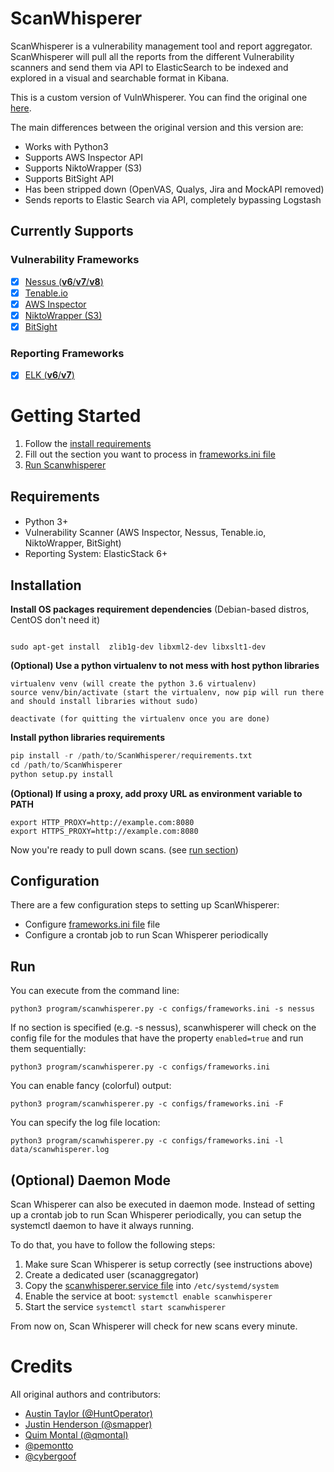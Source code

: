ScanWhisperer
===============

ScanWhisperer is a vulnerability management tool and report aggregator. ScanWhisperer will pull all the reports from the different Vulnerability scanners and send them via API to ElasticSearch to be indexed and explored in a visual and searchable format in Kibana.

This is a custom version of VulnWhisperer. You can find the original one <a href="https://github.com/HASecuritySolutions/VulnWhisperer">here</a>.

The main differences between the original version and this version are:
- Works with Python3
- Supports AWS Inspector API
- Supports NiktoWrapper (S3)
- Supports BitSight API
- Has been stripped down (OpenVAS, Qualys, Jira and MockAPI removed)
- Sends reports to Elastic Search via API, completely bypassing Logstash

Currently Supports
-----------------

### Vulnerability Frameworks

- [X] [Nessus (**v6**/**v7**/**v8**)](https://www.tenable.com/products/nessus/nessus-professional)
- [X] [Tenable.io](https://www.tenable.com/products/tenable-io)
- [X] [AWS Inspector](https://aws.amazon.com/it/inspector/)
- [X] [NiktoWrapper (S3)](https://github.com/AlbertoMarziali/NiktoWrapper)
- [X] [BitSight](https://www.bitsight.com)

### Reporting Frameworks

- [X] [ELK (**v6**/**v7**)](https://www.elastic.co/elk-stack)



Getting Started
===============

1) Follow the [install requirements](#installreq)
2) Fill out the section you want to process in <a href="https://github.com/AlbertoMarziali/ScanWhisperer/blob/main/configs/frameworks.ini">frameworks.ini file</a>
4) [Run Scanwhisperer](#run)

Requirements
-------------
####
*   Python 3+
*   Vulnerability Scanner (AWS Inspector, Nessus, Tenable.io, NiktoWrapper, BitSight)
*   Reporting System: ElasticStack 6+

<a id="installreq">Installation</a>
--------------------
**Install OS packages requirement dependencies** (Debian-based distros, CentOS don't need it)
```shell

sudo apt-get install  zlib1g-dev libxml2-dev libxslt1-dev 
```

**(Optional) Use a python virtualenv to not mess with host python libraries**
```shell
virtualenv venv (will create the python 3.6 virtualenv)
source venv/bin/activate (start the virtualenv, now pip will run there and should install libraries without sudo)

deactivate (for quitting the virtualenv once you are done)
```

**Install python libraries requirements**

```python
pip install -r /path/to/ScanWhisperer/requirements.txt
cd /path/to/ScanWhisperer
python setup.py install
```

**(Optional) If using a proxy, add proxy URL as environment variable to PATH**
```shell
export HTTP_PROXY=http://example.com:8080
export HTTPS_PROXY=http://example.com:8080
```

Now you're ready to pull down scans. (see <a href="#run">run section</a>)

Configuration
-----

There are a few configuration steps to setting up ScanWhisperer:
*   Configure <a href="https://github.com/AlbertoMarziali/ScanWhisperer/blob/main/configs/frameworks.ini">frameworks.ini file</a> file
*   Configure a crontab job to run Scan Whisperer periodically


<a id="run">Run</a>
-----
You can execute from the command line:
```
python3 program/scanwhisperer.py -c configs/frameworks.ini -s nessus 
```
If no section is specified (e.g. -s nessus), scanwhisperer will check on the config file for the modules that have the property `enabled=true` and run them sequentially:
```
python3 program/scanwhisperer.py -c configs/frameworks.ini
```
You can enable fancy (colorful) output:
```
python3 program/scanwhisperer.py -c configs/frameworks.ini -F
```
You can specify the log file location:
```
python3 program/scanwhisperer.py -c configs/frameworks.ini -l data/scanwhisperer.log 
```

(Optional) Daemon Mode
-----
Scan Whisperer can also be executed in daemon mode. 
Instead of setting up a crontab job to run Scan Whisperer periodically, you can setup the systemctl daemon to have it always running. 

To do that, you have to follow the following steps:
1) Make sure Scan Whisperer is setup correctly (see instructions above)
2) Create a dedicated user (scanaggregator)
3) Copy the <a href="https://github.com/AlbertoMarziali/ScanWhisperer/blob/main/daemon/scanwhisperer.service">scanwhisperer.service file</a> into ```/etc/systemd/system```
4) Enable the service at boot: ``` systemctl enable scanwhisperer ```
5) Start the service ``` systemctl start scanwhisperer ```

From now on, Scan Whisperer will check for new scans every minute. 

Credits
===============
All original authors and contributors:
   - [Austin Taylor (@HuntOperator)](https://github.com/austin-taylor)
   - [Justin Henderson (@smapper)](https://github.com/SMAPPER)
   - [Quim Montal (@qmontal)](https://github.com/qmontal)
   - [@pemontto](https://github.com/pemontto)
   - [@cybergoof](https://github.com/cybergoof)
